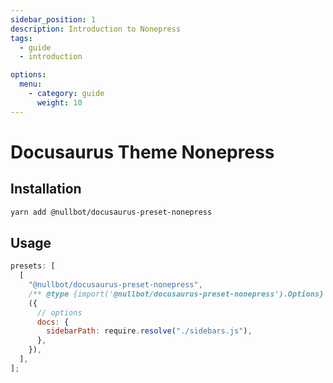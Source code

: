 ```yaml
---
sidebar_position: 1
description: Introduction to Nonepress
tags:
  - guide
  - introduction

options:
  menu:
    - category: guide
      weight: 10
---
```


# Docusaurus Theme Nonepress

## Installation

```bash
yarn add @nullbot/docusaurus-preset-nonepress
```

## Usage

```js title="docusaurus.config.js" showLineNumbers
presets: [
  [
    "@nullbot/docusaurus-preset-nonepress",
    /** @type {import('@nullbot/docusaurus-preset-nonepress').Options} */
    ({
      // options
      docs: {
        sidebarPath: require.resolve("./sidebars.js"),
      },
    }),
  ],
];
```
